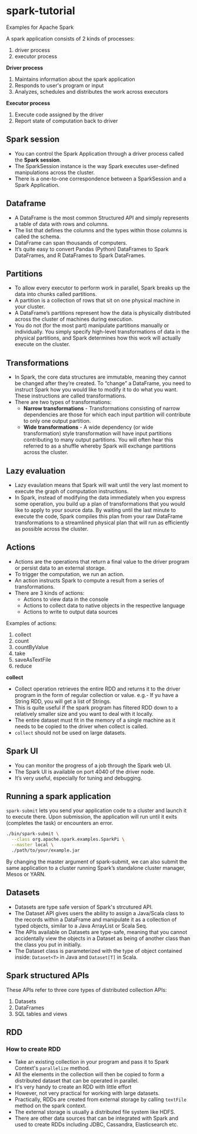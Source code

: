 # spark-tutorial
Examples for Apache Spark

A spark application consists of 2 kinds of processes:
1. driver process
2. executor process

**Driver process**
1. Maintains information about the spark application
2. Responds to user's program or input
3. Analyzes, schedules and distributes the work across executors

**Executor process**
1. Execute code assigned by the driver
2. Report state of computation back to driver


## Spark session
- You can control the Spark Application through a driver process called the **Spark session**.
-  The SparkSession instance is the way Spark executes user-defined manipulations across the cluster. 
- There is a one-to-one correspondence between a SparkSession and a Spark Application.

## Dataframe

- A DataFrame is the most common Structured API and simply represents a table of data with rows and columns. 
- The list that defines the columns and the types within those columns is called the schema.
- DataFrame can span thousands of computers. 
- It’s quite easy to convert Pandas (Python) DataFrames to Spark DataFrames, and R DataFrames to Spark DataFrames.

## Partitions

- To allow every executor to perform work in parallel, Spark breaks up the data into chunks called partitions. 
- A partition is a collection of rows that sit on one physical machine in your cluster. 
- A DataFrame’s partitions represent how the data is physically distributed across the cluster of machines during execution.
- You do not (for the most part) manipulate partitions manually or individually. You simply specify high-level transformations of data in the physical partitions, and Spark determines how this work will actually execute on the cluster.

## Transformations
- In Spark, the core data structures are immutable, meaning they cannot be changed after they’re created. To “change” a DataFrame, you need to instruct Spark how you would like to modify it to do what you want. These instructions are called transformations.
- There are two types of transformations:
    - **Narrow transformations** - Transformations consisting of narrow dependencies are those for which each input partition will contribute to only one output partition.
    - **Wide transformations** - A wide dependency (or wide transformation) style transformation will have input partitions contributing to many output partitions. You will often hear this referred to as a shuffle whereby Spark will exchange partitions across the cluster.

## Lazy evaluation
- Lazy evaulation means that Spark will wait until the very last moment to execute the graph of computation instructions.
- In Spark, instead of modifying the data immediately when you express some operation, you build up a plan of transformations that you would like to apply to your source data. By waiting until the last minute to execute the code, Spark compiles this plan from your raw DataFrame transformations to a streamlined physical plan that will run as efficiently as possible across the cluster.

## Actions
- Actions are the operations that return a final value to the driver program or persist data to an external storage.
- To trigger the computation, we run an action.
- An action instructs Spark to compute a result from a series of transformations.
- There are 3 kinds of actions:
    - Actions to view data in the console
    - Actions to collect data to native objects in the respective language
    - Actions to write to output data sources

Examples of actions:
1. collect
2. count
3. countByValue
4. take
5. saveAsTextFile
6. reduce

**collect**

- Collect operation retrieves the entire RDD and returns it to the driver program in the form of regular collection or value. e.g.- If yu have a String RDD, you will get a list of Strings.
- This is quite useful if the spark program has filtered RDD down to a relatively smaller size and you want to deal with it locally.
- The entire dataset must fit in the memory of a single machine as it needs to be copied to the driver when collect is called.
- `collect` should not be used on large datasets. 

## Spark UI
- You can monitor the progress of a job through the Spark web UI.
- The Spark UI is available on port 4040 of the driver node.
- It’s very useful, especially for tuning and debugging.

## Running a spark application
`spark-submit` lets you send your application code to a cluster and launch it to execute there. Upon submission, the application will run until it exits (completes the task) or encounters an error. 

``` bash
./bin/spark-submit \
  --class org.apache.spark.examples.SparkPi \
  --master local \
  ./path/to/your/example.jar
```

By changing the master argument of spark-submit, we can also submit the same application to a cluster running Spark’s standalone cluster manager, Mesos or YARN.

## Datasets
- Datasets are type safe version of Spark's strcutured API.
- The Dataset API gives users the ability to assign a Java/Scala class to the records within a DataFrame and manipulate it as a collection of typed objects, similar to a Java ArrayList or Scala Seq. 
- The APIs available on Datasets are type-safe, meaning that you cannot accidentally view the objects in a Dataset as being of another class than the class you put in initially.
- The Dataset class is parameterized with the type of object contained inside: `Dataset<T>` in Java and `Dataset[T]` in Scala. 

## Spark structured APIs

These APIs refer to three core types of distributed collection APIs:
1. Datasets
2. DataFrames
3. SQL tables and views

## RDD

### How to create RDD

- Take an existing collection in your program and pass it to Spark Context's `parallelize` method. 
- All the elements in the collection will then be copied to form a distributed dataset that can be operated in parallel.
- It's very handy to create an RDD with little effort
- However, not very practical for working with large datasets.
- Practically, RDDs are created from external storage by calling `textFile` method on the spark context.
- The external storage is usually a distributed file system like HDFS.
- There are other data sources that can be integrated with Spark and used to create RDDs including JDBC, Cassandra, Elasticsearch etc.

